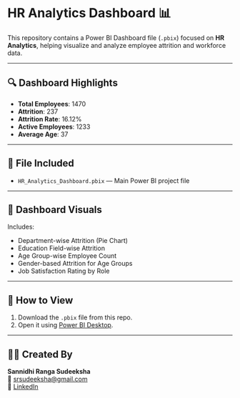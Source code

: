 # HR Analytics Dashboard 📊

This repository contains a Power BI Dashboard file (`.pbix`) focused on **HR Analytics**, helping visualize and analyze employee attrition and workforce data.

---

## 🔍 Dashboard Highlights

- **Total Employees**: 1470
- **Attrition**: 237
- **Attrition Rate**: 16.12%
- **Active Employees**: 1233
- **Average Age**: 37

---

## 📁 File Included

- `HR_Analytics_Dashboard.pbix` — Main Power BI project file

---

## 📸 Dashboard Visuals

Includes:
- Department-wise Attrition (Pie Chart)
- Education Field-wise Attrition
- Age Group-wise Employee Count
- Gender-based Attrition for Age Groups
- Job Satisfaction Rating by Role

---

## 🚀 How to View

1. Download the `.pbix` file from this repo.
2. Open it using [Power BI Desktop](https://powerbi.microsoft.com/desktop/).

---

## 🙋‍♀️ Created By

**Sannidhi Ranga Sudeeksha**  
📧 srsudeeksha@gmail.com  
🔗 [LinkedIn](https://linkedin.com/in/ranga-sudeeksha)

